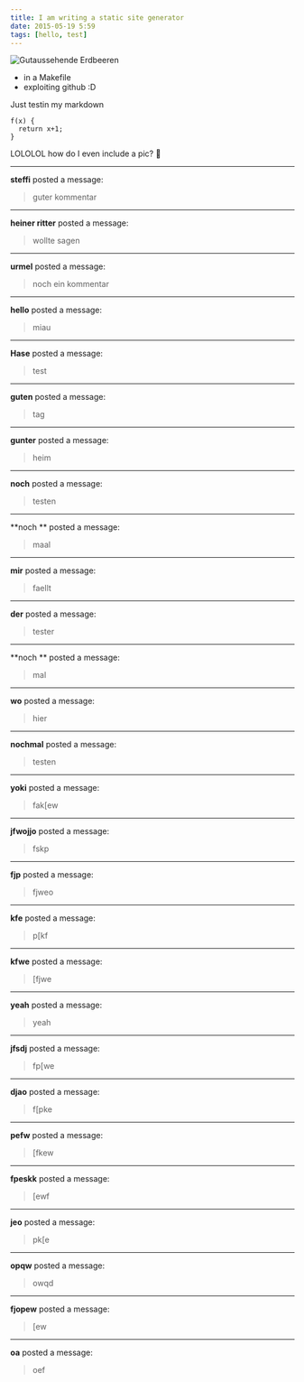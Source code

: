 ```yaml
---
title: I am writing a static site generator
date: 2015-05-19 5:59
tags: [hello, test]
---
```


![Gutaussehende Erdbeeren](http://box.linse.me/pics/erdbeeren.png)

- in a Makefile
- exploiting github :D

Just testin my markdown

    f(x) {
      return x+1;
    }

LOLOLOL how do I even include a pic?
🎂



____

**steffi** posted a message:

> guter kommentar




____

**heiner ritter** posted a message:

> wollte sagen




____

**urmel** posted a message:

> noch ein kommentar




____

**hello** posted a message:

> miau




____

**Hase** posted a message:

> test




____

**guten** posted a message:

> tag




____

**gunter** posted a message:

> heim




____

**noch** posted a message:

> testen




____

**noch ** posted a message:

> maal




____

**mir** posted a message:

> faellt




____

**der** posted a message:

> tester




____

**noch ** posted a message:

> mal




____

**wo** posted a message:

> hier




____

**nochmal** posted a message:

> testen




____

**yoki** posted a message:

> fak[ew




____

**jfwojjo** posted a message:

> fskp




____

**fjp** posted a message:

> fjweo




____

**kfe** posted a message:

> p[kf




____

**kfwe** posted a message:

> [fjwe




____

**yeah** posted a message:

> yeah




____

**jfsdj** posted a message:

> fp[we




____

**djao** posted a message:

> f[pke




____

**pefw** posted a message:

> [fkew




____

**fpeskk** posted a message:

> [ewf




____

**jeo** posted a message:

> pk[e




____

**opqw** posted a message:

> owqd




____

**fjopew** posted a message:

> [ew




____

**oa** posted a message:

> oef


